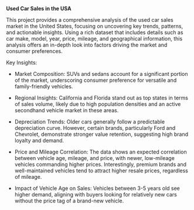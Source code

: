 **Used Car Sales in the USA**

This project provides a comprehensive analysis of the used car sales market in the United States, focusing on uncovering key trends, patterns, and actionable insights. Using a rich dataset that includes details such as car make, model, year, price, mileage, and geographical information, this analysis offers an in-depth look into factors driving the market and consumer preferences.

 Key Insights:

- Market Composition: SUVs and sedans account for a significant portion of the market, underscoring consumer preference for versatile and family-friendly vehicles.
  
- Regional Insights: California and Florida stand out as top states in terms of sales volume, likely due to high population densities and an active secondhand vehicle market in these areas.
  
- Depreciation Trends: Older cars generally follow a predictable depreciation curve. However, certain brands, particularly Ford and Chevrolet, demonstrate stronger value retention, suggesting high brand loyalty and demand.

- Price and Mileage Correlation: The data shows an expected correlation between vehicle age, mileage, and price, with newer, low-mileage vehicles commanding higher prices. Interestingly, premium brands and well-maintained vehicles tend to attract higher resale prices, regardless of mileage.

- Impact of Vehicle Age on Sales: Vehicles between 3-5 years old see higher demand, aligning with buyers looking for relatively new cars without the price tag of a brand-new vehicle.
